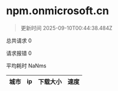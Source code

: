 
  # npm.onmicrosoft.cn

  > 更新时间 2025-09-10T00:44:38.484Z
  
  总共请求 0

  请求报错 0

  平均耗时 NaNms

|城市|ip|下载大小|速度|
|-----|----------|---|---|

  